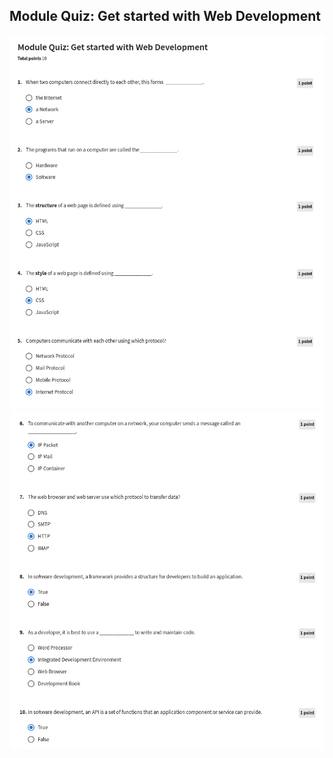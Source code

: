 ## Module Quiz: Get started with Web Development

![](/C1-introduction-to-front-end-development/week1/q-getting-started-with-web-dev/ss1.png)
![](/C1-introduction-to-front-end-development/week1/q-getting-started-with-web-dev/ss2.png)